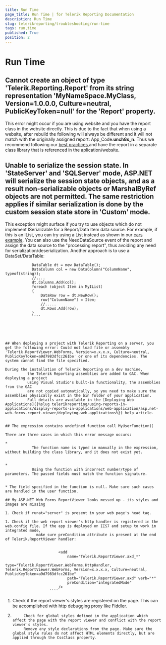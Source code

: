 ```yaml
---
title: Run Time
page_title: Run Time | for Telerik Reporting Documentation
description: Run Time
slug: telerikreporting/troubleshooting/run-time
tags: run,time
published: True
position: 2
---
```


# Run Time



## Cannot create an object of type 'Telerik.Reporting.Report' from its string representation 'MyNameSpace.MyClass, Version=1.0.0.0, Culture=neutral, PublicKeyToken=null' for the 'Report' property.

This error might occur if you are using website and you have the
          report class in the website directly. This is due to the fact that when
          using a website, after rebuild the following will always be different
          and it will not match with the originally assigned report:
          App_Code.__unch8s_n__.
          Thus we recommend following our [
            best practices
          ](66CD7D60-7708-42D5-8BB4-506676E8679E) and have the report in a separate class library that
          is referenced in the aplication/website.
        

## Unable to serialize the session state. In 'StateServer' and 'SQLServer' mode, ASP.NET will serialize the session state objects, and as a result non-serializable objects or MarshalByRef objects are not permitted. The same restriction applies if similar serialization is done by the custom session state store in 'Custom' mode.

This exception might surface if you try to use objects which
          do not implement ISerializable for a Report/Data Item data source. For example, if
          this is an IList, you can try using a List instead as shown in our
          [cars example](http://demos.telerik.com/reporting/list-bound-report).
          You can also use the NeedDataSource event of the report and assign the data source to the "processing report", thus avoiding any need for serialization/deserialization.
          Another approach is to use a DataSet/DataTable:
        

````
			DataTable dt = new DataTable();
			DataColumn col = new DataColumn("ColumnName", typeof(string));
			//....
			dt.Columns.Add(col);
			foreach (object Item in MyIList)
			{
				DataRow row = dt.NewRow();
				row["ColumnName"] = Item;
				//.....
				dt.Rows.Add(row);
			}
			````


         
      

## When deploying a project with Telerik Reporting on a server, you  get the following error: Could not load file or assembly 'Telerik.ReportViewer.WebForms, Version=x.x.x.x, Culture=neutral, PublicKeyToken=a9d7983dfcc261be' or one of its dependencies. The system cannot find the file specified.

During the installation of Telerik Reporting on a dev machine,
          the Telerik Reporting assemblies are added to GAC. When deploying a project
          using Visual Studio's built-in functionality, the assemblies from the GAC
          are not copied automatically, so you need to make sure the assemblies physically exist in the bin folder of your application.
          Full details are available in the [Deploying Web Applications]({%slug telerikreporting/using-reports-in-applications/display-reports-in-applications/web-application/asp.net-web-forms-report-viewer/deploying-web-applications%}) help article.
        

## The expression contains undefined function call MyUserFunction()

There are three cases in which this error message occurs:

* 
            The function name is typed in manually in the expression, without building the class library, and it does not exist yet.
          

* 
            Using the function with incorrect number/type of parameters. The passed fields must match the function signature.
          

* The field specified in the function is null. Make sure such cases are handled in the user function. 

## My ASP.NET Web Forms ReportViewer looks messed up - its styles and images are missing

1. Check if runat="server" is present in your web page's head tag.

1. Check if the web report viewer's http handler is registered in the web.config file. If the app is deployed on IIS7 and setup to work in integrated mode, 
              make sure preCondition attribute is present at the end of Telerik.ReportViewer handler:
            

````
							<add 
								name="Telerik.ReportViewer.axd_*" 
								type="Telerik.ReportViewer.WebForms.HttpHandler, Telerik.ReportViewer.WebForms, Version=x.x.x.x, Culture=neutral, PublicKeyToken=a9d7983dfcc261be" 
								path="Telerik.ReportViewer.axd" verb="*" 
								preCondition="integratedMode"
							/>
						````



1. Check if the report viewer's styles are registered on the page. This can be accomplished with http debugging proxy like Fiddler.

1. 
            Check for global styles defined in the application which affect the page with the report viewer and conflict with the report viewer's styles.
            Remove any style declarations from the page. Make sure the global style rules do not affect HTML elements directly, but are applied through the CssClass property.
          
